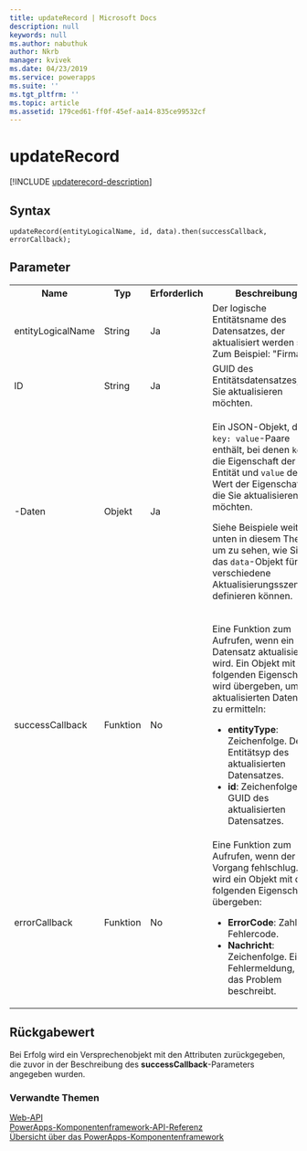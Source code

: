 ```yaml
---
title: updateRecord | Microsoft Docs
description: null
keywords: null
ms.author: nabuthuk
author: Nkrb
manager: kvivek
ms.date: 04/23/2019
ms.service: powerapps
ms.suite: ''
ms.tgt_pltfrm: ''
ms.topic: article
ms.assetid: 179ced61-ff0f-45ef-aa14-835ce99532cf
---
```


# <a name="updaterecord"></a>updateRecord

[!INCLUDE [updaterecord-description](includes/updaterecord-description.md)]

## <a name="syntax"></a>Syntax

`updateRecord(entityLogicalName, id, data).then(successCallback, errorCallback);`

## <a name="parameters"></a>Parameter

<table style="width:100%">
<tr>
<th>Name</th>
<th>Typ</th>
<th>Erforderlich</th>
<th>Beschreibung</th>
</tr>
<tr>
<td>entityLogicalName</td>
<td>String</td>
<td>Ja</td>
<td>Der logische Entitätsname des Datensatzes, der aktualisiert werden soll. Zum Beispiel: &quot;Firma&quot;.</td>
</tr>
<tr>
<td>ID</td>
<td>String</td>
<td>Ja</td>
<td>GUID des Entitätsdatensatzes, den Sie aktualisieren möchten.</td>
</tr>
<tr>
<td>-Daten</td>
<td>Objekt</td>
<td>Ja</td>
<td><p>Ein JSON-Objekt, das <code>key: value</code>-Paare enthält, bei denen <code>key</code> die Eigenschaft der Entität und <code>value</code> der Wert der Eigenschaft ist, die Sie aktualisieren möchten.</p>
<p>Siehe Beispiele weiter unten in diesem Thema, um zu sehen, wie Sie das <code>data</code>-Objekt für verschiedene Aktualisierungsszenarios definieren können.</td>
</tr>
<tr>
<td>successCallback</td>
<td>Funktion</td>
<td>No</td>
<td><p>Eine Funktion zum Aufrufen, wenn ein Datensatz aktualisiert wird. Ein Objekt mit den folgenden Eigenschaften wird übergeben, um den aktualisierten Datensatz zu ermitteln:</p>
<ul>
<li><b>entityType</b>: Zeichenfolge. Der Entitätsyp des aktualisierten Datensatzes.</li>
<li><b>id</b>: Zeichenfolge. Die GUID des aktualisierten Datensatzes.</li>
</ul></td>
</tr>
<tr>
<td>errorCallback</td>
<td>Funktion</td>
<td>No</td>
<td>Eine Funktion zum Aufrufen, wenn der Vorgang fehlschlug. Es wird ein Objekt mit den folgenden Eigenschaften übergeben:
<ul>
<li><b>ErrorCode</b>: Zahl. Der Fehlercode.</li>
<li><b>Nachricht</b>: Zeichenfolge. Eine Fehlermeldung, die das Problem beschreibt.</li>
</ul></td>
</tr>
</table>

## <a name="return-value"></a>Rückgabewert

Bei Erfolg wird ein Versprechenobjekt mit den Attributen zurückgegeben, die zuvor in der Beschreibung des **successCallback**-Parameters angegeben wurden.


### <a name="related-topics"></a>Verwandte Themen

[Web-API](../webapi.md)<br/>
[PowerApps-Komponentenframework-API-Referenz](../../reference/index.md)<br/>
[Übersicht über das PowerApps-Komponentenframework](../../overview.md)